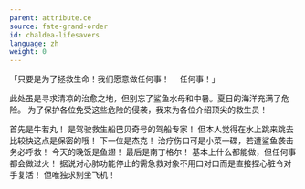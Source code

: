 ```yaml
---
parent: attribute.ce
source: fate-grand-order
id: chaldea-lifesavers
language: zh
weight: 0
---
```


「只要是为了拯救生命！我们愿意做任何事！
　任何事！」

此处虽是寻求清凉的治愈之地，但别忘了鲨鱼水母和中暑。夏日的海洋充满了危险。
为了保护各位免受这些危险的侵袭，我来为各位介绍顶尖的救生员！

首先是牛若丸！
是驾驶救生船巴贝奇号的驾船专家！
但本人觉得在水上跳来跳去比较快这点是保密的哦！
下一位是杰克！
治疗伤口可是小菜一碟，若遭鲨鱼袭击务必呼救！
今天的晚饭是鱼翅！
最后是南丁格尔！
基本上什么都能做，但任何事都会做过火！
据说对心肺功能停止的需急救对象不用口对口而是直接捏心脏令对手复活！
但唯独求别坐飞机！
